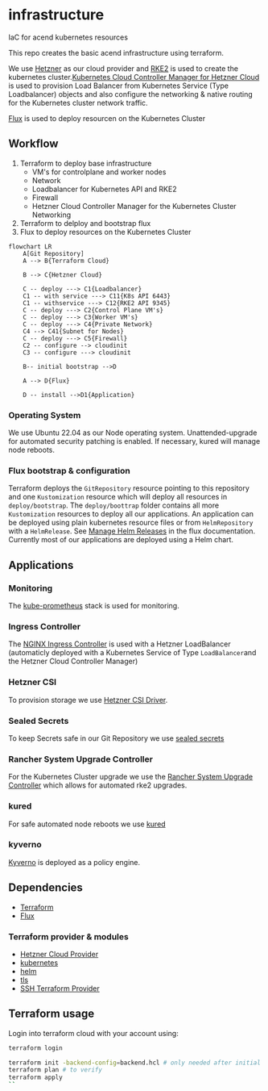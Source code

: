 # infrastructure
IaC for acend kubernetes resources

This repo creates the basic acend infrastructure using terraform.

We use [Hetzner](https://www.hetzner.com/cloud) as our cloud provider and [RKE2](https://docs.rke2.io/) is used to create the kubernetes cluster.[Kubernetes Cloud Controller Manager for Hetzner Cloud](https://github.com/hetznercloud/hcloud-cloud-controller-manager) is used to provision Load Balancer from Kubernetes Service (Type Loadbalancer) objects and also configure the networking & native routing for the Kubernetes cluster network traffic.

[Flux](https://fluxcd.io/) is used to deploy resourcen on the Kubernetes Cluster

## Workflow

1. Terraform to deploy base infrastructure
   * VM's for controlplane and worker nodes
   * Network
   * Loadbalancer for Kubernetes API and RKE2
   * Firewall
   * Hetzner Cloud Controller Manager for the Kubernetes Cluster Networking
2. Terraform to delploy and bootstrap flux
3. Flux to deploy resources on the Kubernetes Cluster

```mermaid
flowchart LR
    A[Git Repository]
    A --> B{Terraform Cloud}

    B --> C{Hetzner Cloud}

    C -- deploy ---> C1{Loadbalancer}
    C1 -- with service ---> C11{K8s API 6443}
    C1 -- withservice ---> C12{RKE2 API 9345}
    C -- deploy ---> C2{Control Plane VM's}
    C -- deploy ---> C3{Worker VM's}
    C -- deploy ---> C4{Private Network}
    C4 --> C41{Subnet for Nodes}
    C -- deploy ---> C5{Firewall}
    C2 -- configure --> cloudinit
    C3 -- configure ---> cloudinit
    
    B-- initial bootstrap -->D

    A --> D{Flux}

    D -- install -->D1{Application}

```

### Operating System

We use Ubuntu 22.04 as our Node operating system. Unattended-upgrade for automated security patching is enabled. If necessary, kured will manage node reboots.
### Flux bootstrap & configuration

Terraform deploys the `GitRepository` resource pointing to this repository and one `Kustomization` resource which will deploy all resources in `deploy/bootstrap`. The `deploy/boottrap` folder contains all more `Kustomization` resources to deploy all our applications. An application can be deployed using plain kubernetes resource files or from `HelmRepository` with a `HelmRelease`. See [Manage Helm Releases](https://fluxcd.io/flux/guides/helmreleases/) in the flux documentation. Currently most of our applications are deployed using a Helm chart.

## Applications

### Monitoring

The [kube-prometheus](https://github.com/prometheus-operator/kube-prometheus) stack is used for monitoring.

### Ingress Controller

The [NGINX Ingress Controller](https://kubernetes.github.io/ingress-nginx/) is used with a Hetzner LoadBalancer (automaticly deployed with a Kubernetes Service of Type `LoadBalancer`and the Hetzner Cloud Controller Manager)

### Hetzner CSI

To provision storage we use  [Hetzner CSI Driver](https://github.com/hetznercloud/csi-driver).

### Sealed Secrets

To keep Secrets safe in our Git Repository we use [sealed secrets](https://sealed-secrets.netlify.app/)

### Rancher System Upgrade Controller

For the Kubernetes Cluster upgrade we use the [Rancher System Upgrade Controller](https://github.com/rancher/system-upgrade-controller) which allows for automated rke2 upgrades.

### kured

For safe automated node reboots we use [kured](https://kured.dev/)

### kyverno

[Kyverno](https://kyverno.io/) is deployed as a policy engine.

## Dependencies

* [Terraform](https://www.terraform.io/)
* [Flux](https://fluxcd.io/)

### Terraform provider & modules

* [Hetzner Cloud Provider](https://registry.terraform.io/providers/hetznercloud/hcloud/latest/docs)
* [kubernetes](https://registry.terraform.io/providers/hashicorp/kubernetes/latest)
* [helm](https://registry.terraform.io/providers/hashicorp/helm/latest)
* [tls](https://registry.terraform.io/providers/hashicorp/tls/latest)
* [SSH Terraform Provider](https://registry.terraform.io/providers/loafoe/ssh/latest)

## Terraform usage

Login into terraform cloud with your account using:

```bash
terraform login
```

```bash
terraform init -backend-config=backend.hcl # only needed after initial checkout or when you add/change modules
terraform plan # to verify
terraform apply
``
